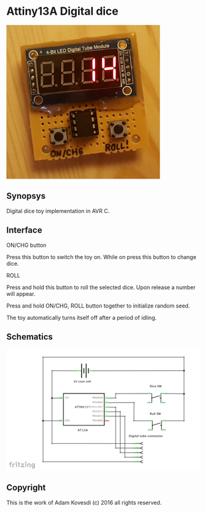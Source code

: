 # Attiny13A Digital dice

![attiny13a-digidice](schematics/digidice.jpg)

## Synopsys

Digital dice toy implementation in AVR C.

## Interface

ON/CHG button

Press this button to switch the toy on. While on press this button to change dice.

ROLL

Press and hold this button to roll the selected dice. Upon release a number will appear.

Press and hold ON/CHG, ROLL button together to initialize random seed.

The toy automatically turns itself off after a period of idling.

## Schematics

![digidice-schematics](schematics/at13-digidice-schem.png)

## Copyright

This is the work of Adam Kovesdi (c) 2016 all rights reserved.

